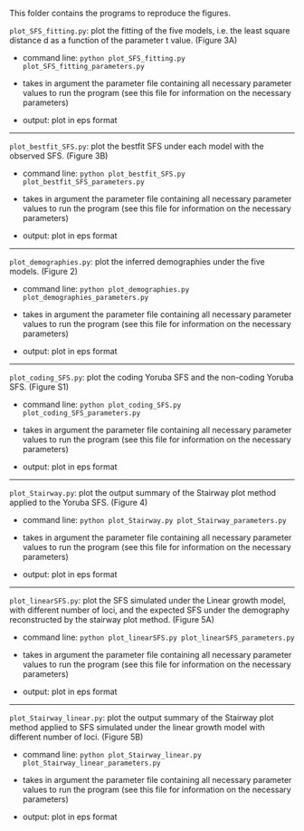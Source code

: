 This folder contains the programs to reproduce the figures.

`plot_SFS_fitting.py`: plot the fitting of the five models, i.e. the least square distance d as a function of the parameter t value. (Figure 3A)

* command line: `python plot_SFS_fitting.py plot_SFS_fitting_parameters.py`

* takes in argument the parameter file containing all necessary parameter values to run the program (see this file for information on the necessary parameters)

* output: plot in eps format

***

`plot_bestfit_SFS.py`: plot the bestfit SFS under each model with the observed SFS. (Figure 3B)

* command line: `python plot_bestfit_SFS.py plot_bestfit_SFS_parameters.py`

* takes in argument the parameter file containing all necessary parameter values to run the program (see this file for information on the necessary parameters)

* output: plot in eps format

***

`plot_demographies.py`: plot the inferred demographies under the five models. (Figure 2)

* command line: `python plot_demographies.py plot_demographies_parameters.py`

* takes in argument the parameter file containing all necessary parameter values to run the program (see this file for information on the necessary parameters)

* output: plot in eps format

***

`plot_coding_SFS.py`: plot the coding Yoruba SFS and the non-coding Yoruba SFS. (Figure S1)

* command line: `python plot_coding_SFS.py plot_coding_SFS_parameters.py`

* takes in argument the parameter file containing all necessary parameter values to run the program (see this file for information on the necessary parameters)

* output: plot in eps format

***

`plot_Stairway.py`: plot the output summary of the Stairway plot method applied to the Yoruba SFS. (Figure 4)

* command line: `python plot_Stairway.py plot_Stairway_parameters.py`

* takes in argument the parameter file containing all necessary parameter values to run the program (see this file for information on the necessary parameters)

* output: plot in eps format

***

`plot_linearSFS.py`: plot the SFS simulated under the Linear growth model, with different number of loci, and the expected SFS under the demography reconstructed by the stairway plot method. (Figure 5A)

* command line: `python plot_linearSFS.py plot_linearSFS_parameters.py`

* takes in argument the parameter file containing all necessary parameter values to run the program (see this file for information on the necessary parameters)

* output: plot in eps format

***

`plot_Stairway_linear.py`: plot the output summary of the Stairway plot method applied to SFS simulated under the linear growth model with different number of loci. (Figure 5B)

* command line: `python plot_Stairway_linear.py plot_Stairway_linear_parameters.py`

* takes in argument the parameter file containing all necessary parameter values to run the program (see this file for information on the necessary parameters)

* output: plot in eps format
